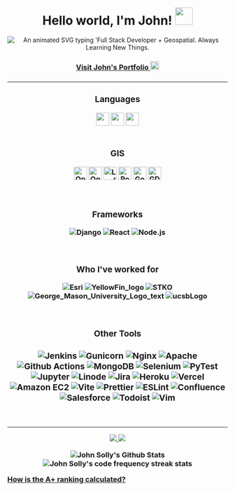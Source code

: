 <h1 align="center">
  Hello world, I'm John!
  <img src="https://media.giphy.com/media/hvRJCLFzcasrR4ia7z/giphy.gif" width="40">
</h1>

<!-- Typing SVG -->
<p align="center">
   <img alt="An animated SVG typing 'Full Stack Developer + Geospatial. Always Learning New Things."
    src="https://readme-typing-svg.herokuapp.com?font=Helvetica&size=28&duration=5000&pause=1000&color=0B3B8E&center=true&vCenter=true&width=450&lines=Full+Stack+Developer+%2B+Geospatial+;Always+Learning+New+Things+%F0%9F%92%A1" />
</p>

<h3 align=center><a target="_blank" href="https://blogthedata.com/category/portfolio/">Visit John's Portfolio <img src="https://user-images.githubusercontent.com/9572232/182878662-1294d61e-9d75-43e4-9900-c5d21adba722.png" height="20"></img></a><h3>

---

<div align=center>
<h3>Languages</h3>
<img src="https://user-images.githubusercontent.com/9572232/182749809-a9e991d1-4d5c-446e-9738-e1326139b55e.png" height="30"></img>
<img src="https://user-images.githubusercontent.com/9572232/184163477-4132cabd-efbb-4ba1-85e0-35e2a087db87.png" height="30"></img>
<img src="https://user-images.githubusercontent.com/9572232/179663910-c447e149-7ebc-4d36-a620-a3776e334326.png" height="30"></img>

</div>

<br>

<div align=center>
<h3>GIS</h3>

<img alt="OpenLayers Logo" src="https://user-images.githubusercontent.com/9572232/187052910-d36d78ba-c837-48c8-b4fe-5df9141e612a.png" height="30"></img>
<img alt="Qgis Logo" src="https://user-images.githubusercontent.com/9572232/179357243-bae2459a-5145-42fa-9fbf-c853d1e16c4d.png" height="30"></img>
<img alt="Leaflet Logo" src="https://user-images.githubusercontent.com/9572232/179356712-80469202-25bb-456a-ac8c-14069f9b8906.png" height="30"></img>
<img alt="PostGIS Logo" src="https://user-images.githubusercontent.com/9572232/187053470-6d70dbbd-1c9d-4239-a1bb-2a1c974e8ce6.png" height="30"></img>
<img alt="Google Maps Logo" src="https://user-images.githubusercontent.com/9572232/179357058-c6401511-aa70-41f9-b487-5b20d23678d1.png" height="30"></img>
<img alt="GDAL Logo" src="https://user-images.githubusercontent.com/9572232/184282543-818a3f4b-c19e-4b09-9989-0908b93cf1a0.png" height="30"></img>
</div>



<br>

<div align=center>
<h3>Frameworks</h3>

![Django](https://img.shields.io/badge/Django-092E20.svg?style=for-the-badge&logo=Django&logoColor=white)
![React](https://img.shields.io/badge/React-61DAFB.svg?style=for-the-badge&logo=React&logoColor=black)
![Node.js](https://img.shields.io/badge/Node.js-339933.svg?style=for-the-badge&logo=nodedotjs&logoColor=white)
</div>

<br>

<div align=center>
<h3>Who I've worked for</h3>

![Esri](https://user-images.githubusercontent.com/9572232/187053884-5bd67d48-2fc6-411c-84f0-703196691127.png)
![YellowFin_logo](https://user-images.githubusercontent.com/9572232/176968781-bc3b7969-2b06-4470-99c3-4413ec60e8fa.png)
![STKO](https://user-images.githubusercontent.com/9572232/176968770-827d7d47-99c8-4e50-8b72-65109bdaaf5f.png)
![George_Mason_University_Logo_text](https://user-images.githubusercontent.com/9572232/176968733-4d3a643c-f9a5-4fa5-ab4c-b09a4e30b890.png)
![ucsbLogo](https://user-images.githubusercontent.com/9572232/187053563-954c2db4-dbde-4e4c-898c-467ae591d9d4.png)
  

</div>


<br>

<div align=center>
<h3>Other Tools<h3>

![Jenkins](https://img.shields.io/badge/Jenkins-D24939.svg?style=for-the-badge&logo=Jenkins&logoColor=white)
![Gunicorn](https://img.shields.io/badge/Gunicorn-499848.svg?style=for-the-badge&logo=Gunicorn&logoColor=white)
![Nginx](https://img.shields.io/badge/NGINX-009639.svg?style=for-the-badge&logo=NGINX&logoColor=white)
![Apache](https://camo.githubusercontent.com/299eb0e1ad2382b6da278f36bc6659e38f29ecfb6a47e043fdee8bad488cb957/68747470733a2f2f696d672e736869656c64732e696f2f62616467652f4170616368652d4432323132382e7376673f7374796c653d666f722d7468652d6261646765266c6f676f3d417061636865266c6f676f436f6c6f723d7768697465)
![Github Actions](https://camo.githubusercontent.com/f8288ca79525f949c40a73eb967f2e2e8596c699758e42feedf3dec9d57af653/68747470733a2f2f696d672e736869656c64732e696f2f62616467652f476974487562253230416374696f6e732d3230383846462e7376673f7374796c653d666f722d7468652d6261646765266c6f676f3d4769744875622d416374696f6e73266c6f676f436f6c6f723d7768697465)
![MongoDB](https://img.shields.io/badge/MongoDB-47A248.svg?style=for-the-badge&logo=MongoDB&logoColor=white)
![Selenium](https://img.shields.io/badge/Selenium-43B02A.svg?style=for-the-badge&logo=Selenium&logoColor=white)
![PyTest](https://img.shields.io/badge/Pytest-0A9EDC.svg?style=for-the-badge&logo=Pytest&logoColor=white)
![Jupyter](https://img.shields.io/badge/Jupyter-F37626.svg?style=for-the-badge&logo=Jupyter&logoColor=white)
![Linode](https://img.shields.io/badge/Linode-00A95C.svg?style=for-the-badge&logo=Linode&logoColor=white)
![Jira](https://img.shields.io/badge/Jira-0052CC.svg?style=for-the-badge&logo=Jira&logoColor=white)
![Heroku](https://img.shields.io/badge/Heroku-430098.svg?style=for-the-badge&logo=Heroku&logoColor=white)
![Vercel](https://img.shields.io/badge/Vercel-000000.svg?style=for-the-badge&logo=Vercel&logoColor=white)
![Amazon EC2](https://img.shields.io/badge/Amazon%20EC2-FF9900.svg?style=for-the-badge&logo=Amazon-EC2&logoColor=white)
![Vite](https://img.shields.io/badge/Vite-646CFF.svg?style=for-the-badge&logo=Vite&logoColor=white)
![Prettier](https://img.shields.io/badge/Prettier-F7B93E.svg?style=for-the-badge&logo=Prettier&logoColor=black)
![ESLint](https://img.shields.io/badge/ESLint-4B32C3.svg?style=for-the-badge&logo=ESLint&logoColor=white)
![Confluence](https://img.shields.io/badge/Confluence-172B4D.svg?style=for-the-badge&logo=Confluence&logoColor=white)
![Salesforce](https://img.shields.io/badge/Salesforce-00A1E0.svg?style=for-the-badge&logo=Salesforce&logoColor=white)
![Todoist](https://img.shields.io/badge/Todoist-E44332.svg?style=for-the-badge&logo=Todoist&logoColor=white)
![Vim](https://img.shields.io/badge/Vim-019733.svg?style=for-the-badge&logo=Vim&logoColor=white)
</div>
  
 <br>


---

<div align="center">
<a href="https://github.com/anuraghazra/github-readme-stats">
  <img src="https://github-readme-stats.vercel.app/api/top-langs/?username=jsolly&theme=default_repocard&title_color=0d6efd" />
</a>
<a href="https://twitter.com/_jsolly">
  <img src="https://github-readme-twitter.gazf.vercel.app/api?id=_jsolly&show_reply=off&show_retweet=off"/>
</a>

<img alt="John Solly's Github Stats" class="thumbnail img-responsive" src="https://github-readme-stats.vercel.app/api?username=jsolly&show_icons=true&theme=default_repocard&title_color=0d6efd&icon_color=0d6efd" /><img alt="John Solly's code frequency streak stats" class="thumbnail img-responsive" src="https://github-readme-streak-stats.herokuapp.com?user=jsolly&ring=990000&fire=990000&currStreakLabel=990000" />
  </div>
<a class="caption" target="_blank" href="https://github.com/anuraghazra/github-readme-stats#github-stats-card">How is the A+ ranking calculated?</a>
